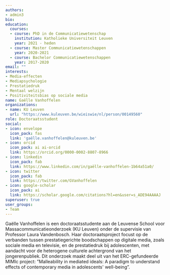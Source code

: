 ```yaml
---
authors:
- admin3
bio:
education:
  courses:
  - course: PhD in de Communicatiewetenschap
    institution: Katholieke Universiteit Leuven
    year: 2021 - heden
  - course: Master Communicatiewetenschappen
    year: 2020-2021
  - course: Bachelor Communicatiewetenschappen
    year: 2017-2020
email: ""
interests:
- Media-effecten
- Mediapsychologie
- Prestatiedruk
- Mentaal welzijn
- Positiviteitsbias op sociale media
name: Gaëlle Vanhoffelen
organizations:
- name: KU Leuven
  url: "https://www.kuleuven.be/wieiswie/nl/person/00149560"
role: Doctoraatsstudent
social:
- icon: envelope
  icon_pack: fas
  link: 'gaëlle.vanhoffelen@kuleuven.be'
- icon: orcid
  icon_pack: ai ai-orcid
  link: https://orcid.org/0000-0002-8807-8966
- icon: linkedin
  icon_pack: fab
  link: https://www.linkedin.com/in/gaëlle-vanhoffelen-1b64a51a0/
- icon: twitter
  icon_pack: fab
  link: https://twitter.com/GVanhoffelen
- icon: google-scholar
  icon_pack: ai
  link: https://scholar.google.com/citations?hl=en&user=s_ADE94AAAAJ
superuser: true
user_groups:
- Team
---
```


Gaëlle Vanhoffelen is een doctoraatsstudente aan de Leuvense School voor Massacommunicatieonderzoek (KU Leuven) onder de supervisie van Professor Laura Vandenbosch. Haar doctoraatsproject focust op de verbanden tussen prestatiegerichte boodschappen op digitale media, zoals sociale media en televisie, en de prestatiedruk bij adolescenten, met aandacht voor de heterogene culturele achtergrond van het jongerenpubliek. Dit onderzoek maakt deel uit van het ERC-gefundeerde MIMIc project: ”Malleability in mediated ideals: A paradigm to understand effects of contemporary media in adolescents' well-being”.